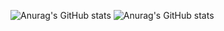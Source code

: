 ![Anurag's GitHub stats](https://github-readme-stats.vercel.app/api?username=adultcho&show_icons=true)
![Anurag's GitHub stats](https://github-readme-stats.vercel.app/api?username=adultcho&show_icons=true&theme=radical)

